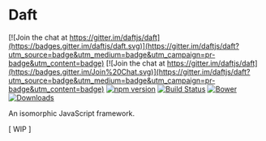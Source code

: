 # Daft

[![Join the chat at https://gitter.im/daftjs/daft](https://badges.gitter.im/daftjs/daft.svg)](https://gitter.im/daftjs/daft?utm_source=badge&utm_medium=badge&utm_campaign=pr-badge&utm_content=badge)
[![Join the chat at https://gitter.im/daftjs/daft](https://badges.gitter.im/Join%20Chat.svg)](https://gitter.im/daftjs/daft?utm_source=badge&utm_medium=badge&utm_campaign=pr-badge&utm_content=badge)
[![npm version](https://badge.fury.io/js/daft.svg)](https://badge.fury.io/js/daft)
[![Build Status](https://travis-ci.org/daftjs/daft.svg?branch=master)](https://travis-ci.org/daftjs/daft)
[![Bower](https://img.shields.io/bower/v/daft.svg)](http://)
[![Downloads](https://img.shields.io/npm/dt/daft)](https://npmjs.org/package/daft)


An isomorphic JavaScript framework.

[ WIP ]
